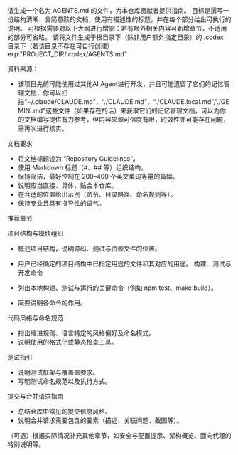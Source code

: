 请生成一个名为 AGENTS.md 的文件，为本仓库贡献者提供指南。
目标是撰写一份结构清晰、言简意赅的文档，使用有描述性的标题，并在每个部分给出可执行的说明。
可根据需要对以下大纲进行增删：若有额外相关内容可新增章节，不适用的部分可省略。
请将文件生成于根目录下（除非用户额外指定目录）的 .codex 目录下（若该目录不存在可自行创建）exp:"PROJECT_DIR/.codex/AGENTS.md"

资料来源：
- 该项目先前可能使用过其他AI Agent进行开发，并且可能遗留了它们的记忆管理文档，你可以扫描“~/.claude/CLAUDE.md”，“./CLAUDE.md”，“./CLAUDE.local.md”,"./GEMINI.md"这些文件（如果存在的话）来获取它们的记忆管理文档，可以为你的文档编写提供有力参考，但内容来源可信度有限，时效性亦可能存在问题，需再次进行核实。

文档要求

- 将文档标题设为 “Repository Guidelines”。
- 使用 Markdown 标题（#、## 等）组织结构。
- 保持简洁，最好控制在 200–400 个英文单词等量的篇幅。
- 说明应当直接、具体，贴合本仓库。
- 在合适的位置给出示例（命令、目录路径、命名规则等）。
- 保持专业且具有指导性的语气。

推荐章节

项目结构与模块组织

- 概述项目结构，说明源码、测试与资源文件的位置。
- 用户已经确定的项目结构中已指定用途的文件和其对应的用途。
构建、测试与开发命令

- 列出本地构建、测试与运行的关键命令（例如 npm test、make build）。
- 简要说明各命令的作用。

代码风格与命名规范

- 指出缩进规则、语言特定的风格偏好及命名模式。
- 说明使用的格式化或静态检查工具。

测试指引

- 说明测试框架与覆盖率要求。
- 写明测试命名规范以及执行方式。

提交与合并请求指南

- 总结仓库中常见的提交信息风格。
- 说明合并请求需要包含的要素（描述、关联问题、截图等）。

（可选）根据实际情况补充其他章节，如安全与配置提示、架构概览、面向代理的特别说明等。

